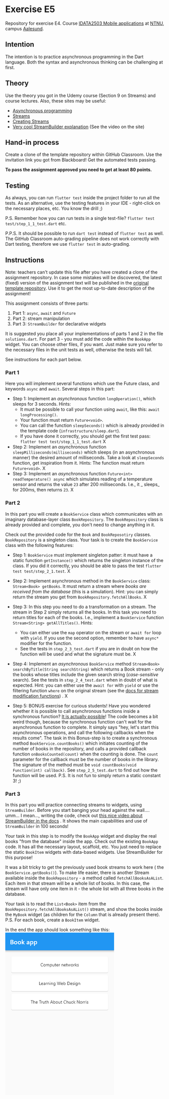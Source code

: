 # Exercise E5

Repository for exercise E4.
Course [IDATA2503 Mobile applications](https://www.ntnu.edu/studies/courses/IDATA2503)
at [NTNU](https://ntnu.edu), campus [Aalesund](https://www.ntnu.edu/alesund).

## Intention

The intention is to practice asynchronous programming in the Dart language. Both the syntax and
asynchronous thinking can be challenging at first.

## Theory

Use the theory you got in the Udemy course (Section 9 on Streams) and course lectures. Also, these
sites may be useful:

* [Asynchronous programming](https://dart.dev/codelabs/async-await)
* [Streams](https://dart.dev/tutorials/language/streams)
* [Creating Streams](https://dart.dev/articles/libraries/creating-streams)
* [Very cool StreamBuilder explanation](https://api.flutter.dev/flutter/widgets/StreamBuilder-class.html)
  (See the video on the site)

## Hand-in process

Create a clone of the template repository within GitHub Classroom. Use the invitation link you got
from Blackboard! Get the automated tests passing.

**To pass the assignment approved you need to get at least 80 points.**

## Testing

As always, you can run `flutter test` inside the project folder to run all the tests. As an
alternative, use the testing features in your IDE - right-click on the necessary places, etc. You
know the drill ;)

P.S. Remember how you can run tests in a single test-file? `flutter test test/step_1_1_test.dart`
etc.

P.P.S. It should be possible to run `dart test` instead of `flutter test` as well. The GitHub
Classroom auto-grading pipeline does not work correctly with Dart testing, therefore we
use `flutter test` in auto-grading.

## Instructions

Note: teachers can't update this file after you have created a clone of the assignment repository.
In case some mistakes will be discovered, the latest (fixed) version of the assignment text will be
published in
the [original template repository](https://github.com/NTNU-MobileApps/exercise-e5-template). Use it
to get the most up-to-date description of the assignment!

This assignment consists of three parts:

1. Part 1: `async`, `await` and `Future`
2. Part 2: stream manipulation
3. Part 3: `StreamBuilder` for declarative widgets

It is suggested you place all your implementations of parts 1 and 2 in the file `solutions.dart`.
For part 3 - you must add the code within the `BookApp` widget. You can choose other files, if you
want. Just make sure you refer to the necessary files in the unit tests as well, otherwise the tests
will fail.

See instructions for each part below.

### Part 1

Here you will implement several functions which use the Future class, and keywords `async`
and `await`. Several steps in this part:

* Step 1: Implement an _asynchronous_ function `longOperation()`, which sleeps for 3 seconds. Hints:
    * It must be possible to call your function using `await`, like this: `await longProcessing()`.
    * Your function must return `Future<void>`.
    * You can call the function `sleepSeconds()` which is already provided in the template
      code (`infrastructure/sleep.dart`).
    * If you have done it correctly, you should get the first test
      pass: `flutter test test/step_1_1_test.dart` X
* Step 2: Implement an _asynchronous_ function `sleepMilliseconds(milliseconds)` which sleeps (in an
  asynchronous manner) the desired amount of milliseconds. Take a look at `sleepSeconds` function,
  get inspiration from it. Hints:
  The function must return `Future<void>`. X
* Step 3: Implement an _asynchronous_ function `Future<int> readTemperature() async` which simulates
  reading of a temperature sensor and returns the value `23` after 200 milliseconds. I.e., it _
  sleeps_ for 200ms, then returns `23`. X

### Part 2

In this part you will create a `BookService` class which communicates with an imaginary
database-layer class `BookRepository`. The `BookRepository` class is already provided and complete,
you don't need to change anything in it.

Check out the provided code for the `Book` and `BookReposotiry` classes. `BookRepository` is a
singleton class. Your task is to create the `BookService` class with the following features:

* Step 1: `BookService` must implement singleton patter: it must have a static
  function `getInstance()` which returns the singleton instance of the class. If you did it
  correctly, you should be able to pass the test `flutter test test/step_2_1.test`. X

* Step 2: Implement asynchronous method in the `BookService` class: `Stream<Book> getBooks`. It must
  return a stream where _books are received from the database_ (this is a simulation). Hint: you can
  simply return the stream you get from `BookRepository.fetchAllBooks`. X

* Step 3: In this step you need to do a transformation on a stream. The stream in Step 2 simply
  returns all the books. In this task you need to return titles for each of the books. I.e.,
  implement a `BookService`
  function `Stream<String> getAllTitles()`. Hints:
    * You can either use the `map` operator on the stream or `await for` loop with `yield`. If you
      use the second option, remember to have `async*` modifier for the function.
    * See the tests in `step_2_3_test.dart` if you are in doubt on how the function will be used and
      what the signature must be. X
  
* Step 4: Implement an _asynchronous_ `BookService`
  method `Stream<Book> searchByTitle(String searchString)` which returns a Book stream - only the
  books whose titles include the given search string (_case-sensitive_ search). See the tests
  in `step_2_4_test.dart` when in doubt of what is expected. Hint: you can either use
  the `await for` with `yield`
  or use the filtering function `where` on the original stream (see
  the [docs for stream modification functions](https://dart.dev/tutorials/language/streams#modify-stream-methods))
  .  X

* Step 5: BONUS exercise for curious students! Have you wondered whether it is possible to call
  asynchronous functions inside a synchronous
  function? [It is actually possible](https://stackoverflow.com/a/41401506/1703497)! The code
  becomes a bit weird though, because the synchronous function can't wait for the asynchronous
  function to complete. It simply says "hey, let's start this asynchronous operations, and call the
  following callbacks when the results come". The task in this Bonus-step is to create a synchronous
  method `BookService.countBooks()` which initiates counting of the number of books in the
  repository, and calls a provided callback function `onBooksCounted(count)` when the counting is
  done. The `count` parameter for the callback must be the number of books in the library. The
  signature of the method must be `void countBooks(void Function(int) callback)`.
  See `step_2_5_test.dart` to find out how the function will be used. P.S. It is not fun to simply
  return a static constant 3! ;)

### Part 3

In this part you will practice connecting streams to widgets, using `StreamBuilder`. Before you
start banging your head against the wall.... umm... I mean..., writing the code, check
out [this nice video about StreamBuilder in the docs](https://api.flutter.dev/flutter/widgets/StreamBuilder-class.html)
. It shows the main capabilities and use of `StreamBuilder` in 100 seconds!

Your task in this step is to modify the `BookApp` widget and display the real books "from the
database" inside the app. Check out the existing `BookApp` code. It has all the necessary layout,
scaffold, etc. You just need to replace the static `BookItem` widgets with data-based widgets. Use
StreamBuilder for this purpose!

It was a bit tricky to get the previously used book streams to work here (
the `BookService.getBooks()`). To make life easier, there is another Stream available inside
the `BookRepository` - a method called `fetchAllBooksAsAList`. Each item in that stream will be a
whole list of books. In this case, the stream will have only one item in it - the whole list with
all three books in the database.

Your task is to read the `List<Book>` item from the `BookRepository.fetchAllBooksAsAList()` stream,
and show the books inside the `MyBook` widget (as children for the `Column` that is already present
there). P.S. For each book, create a `BookItem` widget.

In the end the app should look something like this:
<img alt="Reference image for the solution of part 3" src="reference_image.png" title="Reference image"/>
